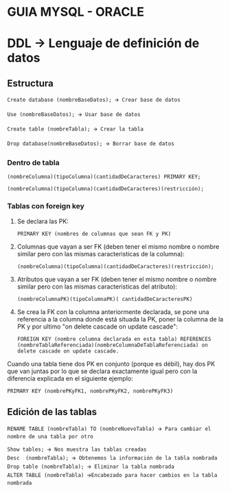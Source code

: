 # GUIA MYSQL - ORACLE

# DDL -> Lenguaje de definición de datos

## Estructura

```mysql
Create database (nombreBaseDatos); 🡪 Crear base de datos

Use (nombreBaseDatos); 🡪 Usar base de datos 

Create table (nombreTabla); 🡪 Crear la tabla

Drop database(nombreBaseDatos); 🡪 Borrar base de datos
```

### Dentro de tabla
```mysql
(nombreColumna)(tipoColumna)(cantidadDeCaracteres) PRIMARY KEY;

(nombreColumna)(tipoColumna)(cantidadDeCaracteres)(restricción);
```

### Tablas con foreign key

1. Se declara las PK:

    ```mysql
    PRIMARY KEY (nombres de columnas que sean FK y PK)
    ```

2. Columnas que vayan a ser FK (deben tener el mismo nombre o nombre similar pero con las mismas caracteristicas de la columna):

    ```mysql
    (nombreColumna)(tipoColumna)(cantidadDeCaracteres)(restricción);
    ```

3. Atributos que vayan a ser FK (deben tener el mismo nombre o nombre similar pero con las mismas caracteristicas del atributo):
    
    ```mysql
    (nombreColumnaPK)(tipoColumnaPK)( cantidadDeCaracteresPK)
    ```
4. Se crea la FK con la columna anteriormente declarada, se pone una referencia a la columna donde está situada la PK, poner la columna de la PK y por ultimo "on delete cascade on update cascade":
    
    ```mysql
    FOREIGN KEY (nombre columna declarada en esta tabla) REFERENCES (nombreTablaReferenciada)(nombreColumnaDeTablaReferenciada) on delete cascade on update cascade.
    ```
Cuando una tabla tiene dos PK en conjunto (porque es débil), hay dos PK que van juntas por lo que se declara exactamente igual pero con la diferencia explicada en el siguiente ejemplo:

```mysql
PRIMARY KEY (nombrePKyFK1, nombrePKyFK2, nombrePKyFK3)
```

## Edición de las tablas
```mysql
RENAME TABLE (nombreTabla) TO (nombreNuevoTabla) 🡪 Para cambiar el nombre de una tabla por otro

Show tables; 🡪 Nos muestra las tablas creadas
Desc  (nombreTabla); 🡪 Obtenemos la información de la tabla nombrada
Drop table (nombreTabla); 🡪 Eliminar la tabla nombrada
ALTER TABLE (nombreTabla) 🡪Encabezado para hacer cambios en la tabla nombrada

```

